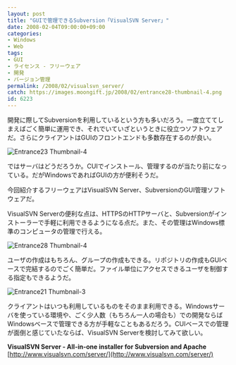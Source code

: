 ```yaml
---
layout: post
title: "GUIで管理できるSubversion「VisualSVN Server」"
date: 2008-02-04T09:00:00+09:00
categories:
- Windows
- Web
tags: 
- GUI
- ライセンス - フリーウェア
- 開発
- バージョン管理
permalink: /2008/02/visualsvn_server/
catch: https://images.moongift.jp/2008/02/entrance28-thumbnail-4.png
id: 6223
---
```

開発に際してSubversionを利用しているという方も多いだろう。一度立ててしまえばごく簡単に運用でき、それでいていざというときに役立つソフトウェアだ。さらにクライアントはGUIのフロントエンドも多数存在するのが良い。   
  
 ![Entrance23 Thumbnail-4](https://images.moongift.jp/2008/02/entrance23-thumbnail-4.png)  
  
ではサーバはどうだろうか。CUIでインストール、管理するのが当たり前になっている。だがWindowsであればGUIの方が便利そうだ。   
  
今回紹介するフリーウェアはVisualSVN Server、SubversionのGUI管理ソフトウェアだ。   
  
<!--more-->  
VisualSVN Serverの便利な点は、HTTPSのHTTPサーバと、Subversionがインストーラーで手軽に利用できるようになる点だ。また、その管理はWindows標準のコンピュータの管理で行える。   
  
 ![Entrance28 Thumbnail-4](https://images.moongift.jp/2008/02/entrance28-thumbnail-4.png)  
  
ユーザの作成はもちろん、グループの作成もできる。リポジトリの作成もGUIベースで完結するのでごく簡単だ。ファイル単位にアクセスできるユーザを制御する指定もできるようだ。   
  
 ![Entrance21 Thumbnail-3](https://images.moongift.jp/2008/02/entrance21-thumbnail-3.png)  
  
クライアントはいつも利用しているものをそのまま利用できる。Windowsサーバを使っている環境や、ごく少人数（もちろん一人の場合も）での開発ならばWindowsベースで管理できる方が手軽なこともあるだろう。CUIベースでの管理が面倒と感じていたならば、VisualSVN Serverを検討してみて欲しい。   
  
**VisualSVN Server - All-in-one installer for Subversion and Apache**  
[http://www.visualsvn.com/server/](http://www.visualsvn.com/server/)

